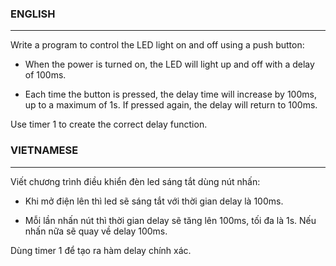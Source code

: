 ### ENGLISH
---
Write a program to control the LED light on and off using a push button:

- When the power is turned on, the LED will light up and off with a delay of 100ms.

- Each time the button is pressed, the delay time will increase by 100ms, up to a maximum of 1s. If pressed again, the delay will return to 100ms.

Use timer 1 to create the correct delay function.

### VIETNAMESE
---
Viết chương trình điều khiển đèn led sáng tắt dùng nút nhấn:

- Khi mở điện lên thì led sẽ sáng tắt với thời gian delay là 100ms.

- Mỗi lần nhấn nút thì thời gian delay sẽ tăng lên 100ms, tối đa là 1s. Nếu nhấn nữa sẽ quay về delay 100ms.

Dùng timer 1 để tạo ra hàm delay chính xác.
